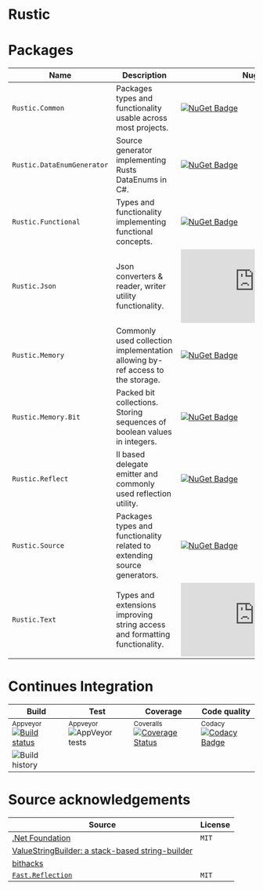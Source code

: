 # Rustic

# Packages

| Name                       | Description                                                                    | Nuget                                                                                                                              | Dotnet CLI                                    |
| -------------------------- | ------------------------------------------------------------------------------ | ---------------------------------------------------------------------------------------------------------------------------------- | --------------------------------------------- |
| `Rustic.Common`            | Packages types and functionality usable across most projects.                  | [![NuGet Badge](https://buildstats.info/nuget/Rustic.Common)](https://www.nuget.org/packages/Rustic.Common/)                       | `dotnet add package Rustic.Common`            |
| `Rustic.DataEnumGenerator` | Source generator implementing Rusts DataEnums in C#.                           | [![NuGet Badge](https://buildstats.info/nuget/Rustic.DataEnumGenerator)](https://www.nuget.org/packages/Rustic.DataEnumGenerator/) | `dotnet add package Rustic.DataEnumGenerator` |
| `Rustic.Functional`        | Types and functionality implementing functional concepts.                      | [![NuGet Badge](https://buildstats.info/nuget/Rustic.Functional)](https://www.nuget.org/packages/Rustic.Functional/)               | `dotnet add package Rustic.Functional`        |
| `Rustic.Json`              | Json converters &amp; reader, writer utility functionality.                    | [![NuGet Badge](https://buildstats.info/nuget/Rustic.Json)](https://www.nuget.org/packages/Rustic.Json/)                           | `dotnet add package Rustic.Json`              |
| `Rustic.Memory`            | Commonly used collection implementation allowing by-ref access to the storage. | [![NuGet Badge](https://buildstats.info/nuget/Rustic.Memory)](https://www.nuget.org/packages/Rustic.Memory/)                       | `dotnet add package Rustic.Memory`            |
| `Rustic.Memory.Bit`        | Packed bit collections. Storing sequences of boolean values in integers.       | [![NuGet Badge](https://buildstats.info/nuget/Rustic.Memory.Bit)](https://www.nuget.org/packages/Rustic.Memory.Bit/)               | `dotnet add package Rustic.Memory.Bit`        |
| `Rustic.Reflect`           | Il based delegate emitter and commonly used reflection utility.                | [![NuGet Badge](https://buildstats.info/nuget/Rustic.Reflect)](https://www.nuget.org/packages/Rustic.Reflect/)                     | `dotnet add package Rustic.Reflect`           |
| `Rustic.Source`            | Packages types and functionality related to extending source generators.       | [![NuGet Badge](https://buildstats.info/nuget/Rustic.Source)](https://www.nuget.org/packages/Rustic.Source/)                       | `dotnet add package Rustic.Source`            |
| `Rustic.Text`              | Types and extensions improving string access and formatting functionality.     | [![NuGet Badge](https://buildstats.info/nuget/Rustic.Text)](https://www.nuget.org/packages/Rustic.Text/)                           | `dotnet add package Rustic.Source`            |

# Continues Integration

| Build                                                                                                                                                                                              | Test                                                                                                                                                                          | Coverage                                                                                                                                                                                          | Code quality                                                                                                                                                                                                                                                                                       |
| -------------------------------------------------------------------------------------------------------------------------------------------------------------------------------------------------- | ----------------------------------------------------------------------------------------------------------------------------------------------------------------------------- | ------------------------------------------------------------------------------------------------------------------------------------------------------------------------------------------------- | -------------------------------------------------------------------------------------------------------------------------------------------------------------------------------------------------------------------------------------------------------------------------------------------------- |
| <sup>Appveyor</sup> [![Build status](https://ci.appveyor.com/api/projects/status/26phbh7xqhxet8fn/branch/master?svg=true)](https://ci.appveyor.com/project/ProphetLamb/rustic-sharp/branch/master) | <sup>Appveyor</sup> ![[AppVeyor tests](https://ci.appveyor.com/project/ProphetLamb/rustic-sharp/build/tests)](https://img.shields.io/appveyor/tests/ProphetLamb/rustic-sharp) | <sup>Coveralls</sup> [![Coverage Status](https://coveralls.io/repos/github/ProphetLamb/rustic-sharp/badge.svg?branch=master)](https://coveralls.io/github/ProphetLamb/rustic-sharp?branch=master) | <sup>Codacy</sup> [![Codacy Badge](https://app.codacy.com/project/badge/Grade/316ddf1a416949c290607666c875b861)](https://www.codacy.com/gh/ProphetLamb/rustic-sharp/dashboard?utm_source=github.com&amp;utm_medium=referral&amp;utm_content=ProphetLamb/rustic-sharp&amp;utm_campaign=Badge_Grade) |
| ![Build history](https://buildstats.info/appveyor/chart/ProphetLamb/rustic-sharp/?branch=master)                                                                                                   |                                                                                                                                                                               |                                                                                                                                                                                                   |                                                                                                                                                                                                                                                                                                    |

# Source acknowledgements

| Source                                                                                                                                                          | License |
| --------------------------------------------------------------------------------------------------------------------------------------------------------------- | ------- |
| [.Net Foundation](https://dotnetfoundation.org/)                                                                                                                | `MIT`   |
| [ValueStringBuilder: a stack-based string-builder](https://andrewlock.net/a-deep-dive-on-stringbuilder-part-6-vaulestringbuilder-a-stack-based-string-builder/) |         |
| [bithacks](https://graphics.stanford.edu/~seander/bithacks.html)                                                                                                |         |
| [`Fast.Reflection`](https://github.com/vexe/Fast.Reflection)                                                                                                    | `MIT`   |
